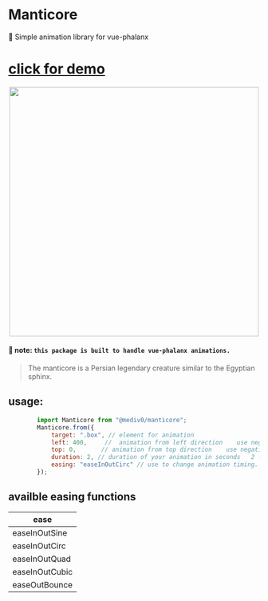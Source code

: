 # Manticore
🎨 Simple animation library for vue-phalanx

# [click for demo](https://codesandbox.io/s/gallant-platform-5g873?file=/index.html)

<p align="center">
  <img width="500px" src="https://i.pinimg.com/originals/4b/fd/5f/4bfd5feb3cf9847f8bf92d84745aea6e.jpg">
</p>


#### 🚨 note: `this package is built to handle vue-phalanx animations.`

> The manticore is a Persian legendary creature similar to the Egyptian sphinx.

## usage: 
```javascript
        import Manticore from "@mediv0/manticore";
        Manticore.from({
            target: ".box", // element for animation
            left: 400,     //  animation from left direction    use negative number for right direction   eg =>  left: -400
            top: 0,       // animation from top direction    use negative number for bottom direction   eg =>  top: -400
            duration: 2, // duration of your animation in seconds   2 -> 2 seconds
            easing: "easeInOutCirc" // use to change animation timing.  default => easeInOutSine
        });
```


## availble easing functions

| ease          |   
|---------------|
| easeInOutSine |  
| easeInOutCirc |   
| easeInOutQuad | 
| easeInOutCubic |  
| easeOutBounce |
